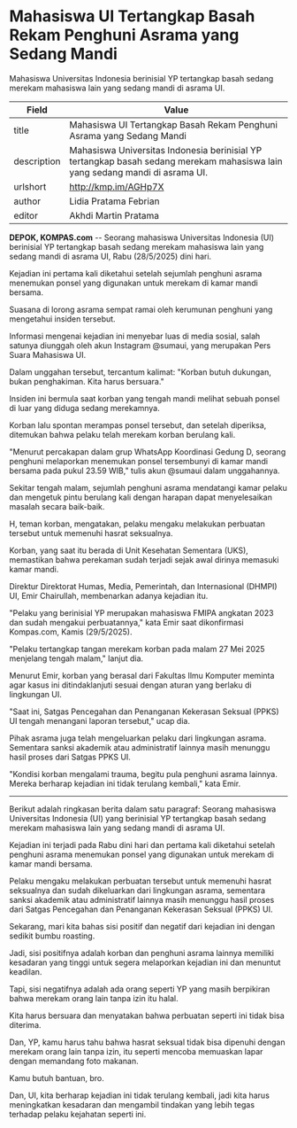 # Mahasiswa UI Tertangkap Basah Rekam Penghuni Asrama yang Sedang Mandi

Mahasiswa Universitas Indonesia berinisial YP tertangkap basah sedang merekam mahasiswa lain yang sedang mandi di asrama UI.

| Field       | Value                                                       |
|-------------|-------------------------------------------------------------|
| title       | Mahasiswa UI Tertangkap Basah Rekam Penghuni Asrama yang Sedang Mandi |
| description | Mahasiswa Universitas Indonesia berinisial YP tertangkap basah sedang merekam mahasiswa lain yang sedang mandi di asrama UI. |
| urlshort    | http://kmp.im/AGHp7X |
| author      | Lidia Pratama Febrian |
| editor      | Akhdi Martin Pratama |

**DEPOK, KOMPAS.com** -- Seorang mahasiswa Universitas Indonesia (UI) berinisial YP tertangkap basah sedang merekam mahasiswa lain yang sedang mandi di asrama UI, Rabu (28/5/2025) dini hari.

Kejadian ini pertama kali diketahui setelah sejumlah penghuni asrama menemukan ponsel yang digunakan untuk merekam di kamar mandi bersama.

Suasana di lorong asrama sempat ramai oleh kerumunan penghuni yang mengetahui insiden tersebut.

Informasi mengenai kejadian ini menyebar luas di media sosial, salah satunya diunggah oleh akun Instagram \@sumaui, yang merupakan Pers Suara Mahasiswa UI.

Dalam unggahan tersebut, tercantum kalimat: "Korban butuh dukungan, bukan penghakiman. Kita harus bersuara."

Insiden ini bermula saat korban yang tengah mandi melihat sebuah ponsel di luar yang diduga sedang merekamnya.

Korban lalu spontan merampas ponsel tersebut, dan setelah diperiksa, ditemukan bahwa pelaku telah merekam korban berulang kali.

"Menurut percakapan dalam grup WhatsApp Koordinasi Gedung D, seorang penghuni melaporkan menemukan ponsel tersembunyi di kamar mandi bersama pada pukul 23.59 WIB," tulis akun \@sumaui dalam unggahannya.

Sekitar tengah malam, sejumlah penghuni asrama mendatangi kamar pelaku dan mengetuk pintu berulang kali dengan harapan dapat menyelesaikan masalah secara baik-baik.

H, teman korban, mengatakan, pelaku mengaku melakukan perbuatan tersebut untuk memenuhi hasrat seksualnya.

Korban, yang saat itu berada di Unit Kesehatan Sementara (UKS), memastikan bahwa perekaman sudah terjadi sejak awal dirinya memasuki kamar mandi.

Direktur Direktorat Humas, Media, Pemerintah, dan Internasional (DHMPI) UI, Emir Chairullah, membenarkan adanya kejadian itu.

"Pelaku yang berinisial YP merupakan mahasiswa FMIPA angkatan 2023 dan sudah mengakui perbuatannya," kata Emir saat dikonfirmasi Kompas.com, Kamis (29/5/2025).

"Pelaku tertangkap tangan merekam korban pada malam 27 Mei 2025 menjelang tengah malam," lanjut dia.

Menurut Emir, korban yang berasal dari Fakultas Ilmu Komputer meminta agar kasus ini ditindaklanjuti sesuai dengan aturan yang berlaku di lingkungan UI.

"Saat ini, Satgas Pencegahan dan Penanganan Kekerasan Seksual (PPKS) UI tengah menangani laporan tersebut," ucap dia.

Pihak asrama juga telah mengeluarkan pelaku dari lingkungan asrama. Sementara sanksi akademik atau administratif lainnya masih menunggu hasil proses dari Satgas PPKS UI.

"Kondisi korban mengalami trauma, begitu pula penghuni asrama lainnya. Mereka berharap kejadian ini tidak terulang kembali," kata Emir.

---
Berikut adalah ringkasan berita dalam satu paragraf: Seorang mahasiswa Universitas Indonesia (UI) yang berinisial YP tertangkap basah sedang merekam mahasiswa lain yang sedang mandi di asrama UI.

 Kejadian ini terjadi pada Rabu dini hari dan pertama kali diketahui setelah penghuni asrama menemukan ponsel yang digunakan untuk merekam di kamar mandi bersama.

 Pelaku mengaku melakukan perbuatan tersebut untuk memenuhi hasrat seksualnya dan sudah dikeluarkan dari lingkungan asrama, sementara sanksi akademik atau administratif lainnya masih menunggu hasil proses dari Satgas Pencegahan dan Penanganan Kekerasan Seksual (PPKS) UI.



Sekarang, mari kita bahas sisi positif dan negatif dari kejadian ini dengan sedikit bumbu roasting.

 Jadi, sisi positifnya adalah korban dan penghuni asrama lainnya memiliki kesadaran yang tinggi untuk segera melaporkan kejadian ini dan menuntut keadilan.

 Tapi, sisi negatifnya adalah ada orang seperti YP yang masih berpikiran bahwa merekam orang lain tanpa izin itu halal.

 Kita harus bersuara dan menyatakan bahwa perbuatan seperti ini tidak bisa diterima.

 Dan, YP, kamu harus tahu bahwa hasrat seksual tidak bisa dipenuhi dengan merekam orang lain tanpa izin, itu seperti mencoba memuaskan lapar dengan memandang foto makanan.

 Kamu butuh bantuan, bro.

 Dan, UI, kita berharap kejadian ini tidak terulang kembali, jadi kita harus meningkatkan kesadaran dan mengambil tindakan yang lebih tegas terhadap pelaku kejahatan seperti ini.
